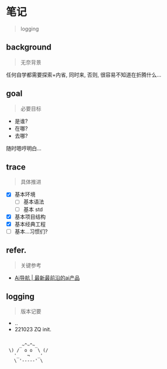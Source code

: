 # 笔记
> logging

## background
> 无奈背景

任何自学都需要探索+内省, 同时来, 否则, 很容易不知道在折腾什么...

## goal
> 必要目标

- 是谁?
- 在哪?
- 去哪?


随时嗯哼明白...

## trace
> 具体推进

- [x] 基本环境
    - [ ] 基本语法
    - [ ] 基本 std
- [x] 基本项目结构
- [x] 基本经典工程
- [ ] 基本...习惯们?

## refer.
> 关键参考

- [Ai导航 | 最新最前沿的ai产品](https://www.ainavpro.com/)


## logging
> 版本记要

- ..
- 221023 ZQ init.



```

     _~^~^~_
 \) /  o o  \ (/
   '_   ¬   _'
   \ '-----' \



```
